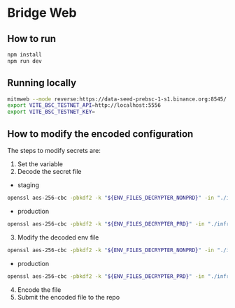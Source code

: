<!-- trunk-ignore-all(markdownlint/MD029) -->

# Bridge Web

## How to run

```sh
npm install
npm run dev
```

## Running locally

```sh
mitmweb --mode reverse:https://data-seed-prebsc-1-s1.binance.org:8545/ --no-web-open-browser --listen-port 5556 --web-port 5557
export VITE_BSC_TESTNET_API=http://localhost:5556
export VITE_BSC_TESTNET_KEY=
```

## How to modify the encoded configuration

The steps to modify secrets are:

1. Set the variable
2. Decode the secret file

- staging

```sh
openssl aes-256-cbc -pbkdf2 -k "${ENV_FILES_DECRYPTER_NONPRD}" -in "./infra/environment/staging/.env.enc" -out "./infra/environment/staging/.env" -d
```

- production

```sh
openssl aes-256-cbc -pbkdf2 -k "${ENV_FILES_DECRYPTER_PRD}" -in "./infra/environment/production/.env.enc" -out "./infra/environment/production/.env" -d
```

3. Modify the decoded env file

```sh
openssl aes-256-cbc -pbkdf2 -k "${ENV_FILES_DECRYPTER_NONPRD}" -in "./infra/environment/staging/.env" -out "./infra/environment/staging/.env.enc"
```

- production

```sh
openssl aes-256-cbc -pbkdf2 -k "${ENV_FILES_DECRYPTER_PRD}" -in "./infra/environment/production/.env" -out "./infra/environment/production/.env.enc"
```

4. Encode the file
5. Submit the encoded file to the repo

